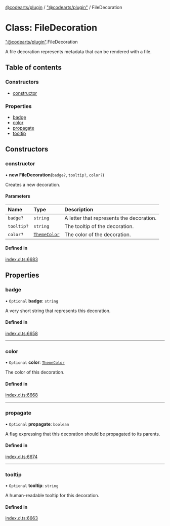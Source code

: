 [@codearts/plugin](../README.md) / ["@codearts/plugin"](../modules/_codearts_plugin_.md) / FileDecoration

# Class: FileDecoration

["@codearts/plugin"](../modules/_codearts_plugin_.md).FileDecoration

A file decoration represents metadata that can be rendered with a file.

## Table of contents

### Constructors

- [constructor](codearts_plugin_.FileDecoration.md#constructor)

### Properties

- [badge](codearts_plugin_.FileDecoration.md#badge)
- [color](codearts_plugin_.FileDecoration.md#color)
- [propagate](codearts_plugin_.FileDecoration.md#propagate)
- [tooltip](codearts_plugin_.FileDecoration.md#tooltip)

## Constructors

### constructor

• **new FileDecoration**(`badge?`, `tooltip?`, `color?`)

Creates a new decoration.

#### Parameters

| Name | Type | Description |
| :------ | :------ | :------ |
| `badge?` | `string` | A letter that represents the decoration. |
| `tooltip?` | `string` | The tooltip of the decoration. |
| `color?` | [`ThemeColor`](codearts_plugin_.ThemeColor.md) | The color of the decoration. |

#### Defined in

[index.d.ts:6683](https://github.com/huaweicloud/cloudide-plugin-api/blob/5055bbd/index.d.ts#L6683)

## Properties

### badge

• `Optional` **badge**: `string`

A very short string that represents this decoration.

#### Defined in

[index.d.ts:6658](https://github.com/huaweicloud/cloudide-plugin-api/blob/5055bbd/index.d.ts#L6658)

___

### color

• `Optional` **color**: [`ThemeColor`](codearts_plugin_.ThemeColor.md)

The color of this decoration.

#### Defined in

[index.d.ts:6668](https://github.com/huaweicloud/cloudide-plugin-api/blob/5055bbd/index.d.ts#L6668)

___

### propagate

• `Optional` **propagate**: `boolean`

A flag expressing that this decoration should be
propagated to its parents.

#### Defined in

[index.d.ts:6674](https://github.com/huaweicloud/cloudide-plugin-api/blob/5055bbd/index.d.ts#L6674)

___

### tooltip

• `Optional` **tooltip**: `string`

A human-readable tooltip for this decoration.

#### Defined in

[index.d.ts:6663](https://github.com/huaweicloud/cloudide-plugin-api/blob/5055bbd/index.d.ts#L6663)

